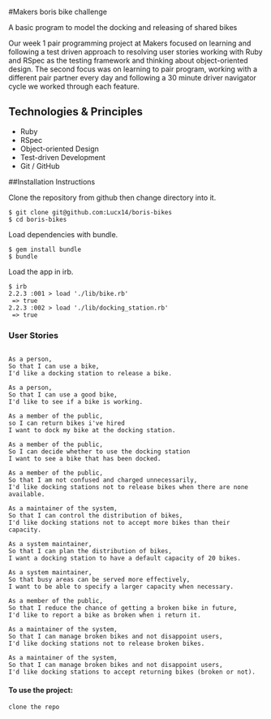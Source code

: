 #Makers boris bike challenge

A basic program to model the docking and releasing of shared bikes

Our week 1 pair programming project at Makers focused on learning and following a test driven approach to resolving user stories working with Ruby and RSpec as the testing framework and thinking about object-oriented design. The second focus was on learning to pair program, working with a different pair partner every day and following a 30 minute driver navigator cycle we worked through each feature.


Technologies & Principles
-------------------------
* Ruby
* RSpec
* Object-oriented Design
* Test-driven Development
* Git / GitHub


##Installation Instructions

Clone the repository from github then change directory into it.

```
$ git clone git@github.com:Lucx14/boris-bikes
$ cd boris-bikes
```

Load dependencies with bundle.

```
$ gem install bundle
$ bundle
```

Load the app in irb.

```
$ irb
2.2.3 :001 > load './lib/bike.rb'
 => true
2.2.3 :002 > load './lib/docking_station.rb'
 => true

```



### User Stories

```

As a person,
So that I can use a bike,
I'd like a docking station to release a bike.

As a person,
So that I can use a good bike,
I'd like to see if a bike is working.

As a member of the public,
so I can return bikes i've hired
I want to dock my bike at the docking station.

As a member of the public,
So I can decide whether to use the docking station
I want to see a bike that has been docked.

As a member of the public,
So that I am not confused and charged unnecessarily,
I'd like docking stations not to release bikes when there are none available.

As a maintainer of the system,
So that I can control the distribution of bikes,
I'd like docking stations not to accept more bikes than their capacity.

As a system maintainer,
So that I can plan the distribution of bikes,
I want a docking station to have a default capacity of 20 bikes.

As a system maintainer,
So that busy areas can be served more effectively,
I want to be able to specify a larger capacity when necessary.

As a member of the public,
So that I reduce the chance of getting a broken bike in future,
I'd like to report a bike as broken when i return it.

As a maintainer of the system,
So that I can manage broken bikes and not disappoint users,
I'd like docking stations not to release broken bikes.

As a maintainer of the system,
So that I can manage broken bikes and not disappoint users,
I'd like docking stations to accept returning bikes (broken or not).

```



#### To use the project:

```
clone the repo
